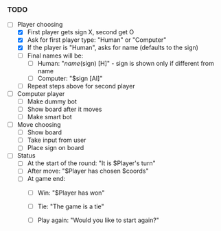 ### TODO

- [ ] Player choosing
    + [x] First player gets sign X, second get O
    + [x] Ask for first player type: "Human" or "Computer"
    + [x] If the player is "Human", asks for name (defaults to the sign)
    + [ ] Final names will be:
        * [ ] Human: "$name ($sign) [H]" - sign is shown only if different from name
        * [ ] Computer: "$sign [AI]"
    + [ ] Repeat steps above for second player
- [ ] Computer player
    + [ ] Make dummy bot
    + [ ] Show board after it moves
    + [ ] Make smart bot
- [ ] Move choosing
    + [ ] Show board
    + [ ] Take input from user
    + [ ] Place sign on board
- [ ] Status
    + [ ] At the start of the round: "It is $Player's turn"
    + [ ] After move: "$Player has chosen $coords"
    + [ ] At game end: 
        * [ ] Win: "$Player has won"
        * [ ] Tie: "The game is a tie"
        * [ ] Play again: "Would you like to start again?"
    
